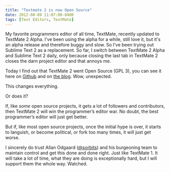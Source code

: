 ```yaml
---
title: "Textmate 2 is now Open Source"
date: 2012-08-09 11:07:00-0400
tags: [Text Editors, TextMate]
---
```


My favorite programmers editor of all time, TextMate, recently updated to TextMate 2 Alpha. I’ve been using the alpha for a while, still love it, but it's an alpha release and therefore buggy and slow. So I’ve been trying out Sublime Text 2 as a replacement. So far, I switch between TextMate 2 Alpha and Sublime Text 2 daily, only because closing the last tab in TextMate 2 closes the darn project editor and that annoys me.

Today I find out that TextMate 2 went Open Source (GPL 3), you can see it here on [Github](https://github.com/textmate/textmate) and on [the blog](http://blog.macromates.com/2012/textmate-2-at-github/). Wow, unexpected.

This changes everything.

Or does it?

If, like *some* open source projects, it gets a lot of followers and contributors, then TextMate 2 will win the programmer’s editor war. No doubt, the best programmer’s editor will just get better.

But if, like most open source projects, once the initial hype is over, it starts to languish, or become political, or fork too many times, it will just get worse.

I sincerely do trust Allan Odgaard ([@sorbits](http://twitter.com/sorbits)) and his burgeoning team to maintain control and get this done and done right. Just like TextMate 1. It will take a lot of time, what they are doing is exceptionally hard, but I will support them the whole way. Watched.
